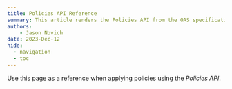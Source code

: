 ```yaml
---
title: Policies API Reference
summary: This article renders the Policies API from the OAS specification file.
authors:
    - Jason Novich
date: 2023-Dec-12
hide:
  - navigation
  - toc
---
```

Use this page as a reference when applying policies using the *Policies API*.

<body>
    <redoc spec-url='../policy-API.json'></redoc>
    <script src="https://cdn.redoc.ly/redoc/latest/bundles/redoc.standalone.js"> </script>
  </body>